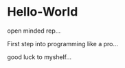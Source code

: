 # Hello-World
open minded rep...

First step into programming like a pro...

good luck to myshelf...
